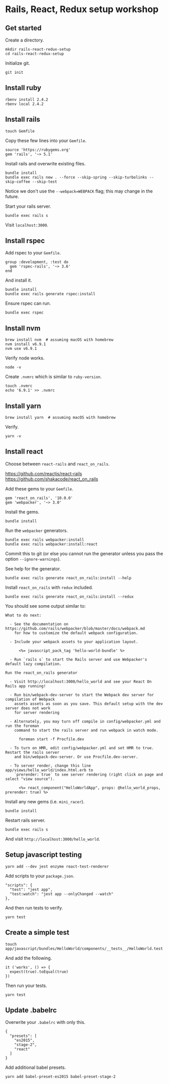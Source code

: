 # Rails, React, Redux setup workshop

## Get started

Create a directory.

    mkdir rails-react-redux-setup
    cd rails-react-redux-setup

Initialize git.

    git init


## Install ruby

    rbenv install 2.4.2
    rbenv local 2.4.2


## Install rails

    touch Gemfile

Copy these few lines into your `Gemfile`.

    source 'https://rubygems.org'
    gem 'rails', '~> 5.1'

Install rails and overwrite existing files.

    bundle install
    bundle exec rails new . --force --skip-spring --skip-turbolinks --skip-coffee --skip-test

Notice we don't use the `--webpack=WEBPACK` flag; this may change in the future.

Start your rails server.

    bundle exec rails s

Visit `localhost:3000`.


## Install rspec

Add rspec to your `Gemfile`.

    group :development, :test do
      gem 'rspec-rails', '~> 3.6'
    end

And install it.

    bundle install
    bundle exec rails generate rspec:install

Ensure rspec can run.

    bundle exec rspec


## Install nvm

    brew install nvm  # assuming macOS with homebrew
    nvm install v6.9.1
    nvm use v6.9.1

Verify node works.

    node -v

Create `.nvmrc` which is similar to `ruby-version`.

    touch .nvmrc
    echo '6.9.1' >> .nvmrc


## Install yarn

    brew install yarn  # assuming macOS with homebrew

Verify.

    yarn -v


## Install react

Choose between `react-rails` and `react_on_rails`.

https://github.com/reactjs/react-rails
https://github.com/shakacode/react_on_rails

Add these gems to your `Gemfile`.

    gem 'react_on_rails', '10.0.0'
    gem 'webpacker', '~> 3.0'

Install the gems.

    bundle install

Run the `webpacker` generators.

    bundle exec rails webpacker:install
    bundle exec rails webpacker:install:react

Commit this to git (or else you cannot run the generator unless you pass the option `--ignore-warnings`).

See help for the generator.

    bundle exec rails generate react_on_rails:install --help

Install `react_on_rails` with `redux` included.

    bundle exec rails generate react_on_rails:install --redux

You should see some output similar to:

    What to do next:

      - See the documentation on https://github.com/rails/webpacker/blob/master/docs/webpack.md
        for how to customize the default webpack configuration.

      - Include your webpack assets to your application layout.

          <%= javascript_pack_tag 'hello-world-bundle' %>

      - Run `rails s` to start the Rails server and use Webpacker's default lazy compilation.

    Run the react_on_rails generator

      - Visit http://localhost:3000/hello_world and see your React On Rails app running!

      - Run bin/webpack-dev-server to start the Webpack dev server for compilation of Webpack
        assets assets as soon as you save. This default setup with the dev server does not work
        for server rendering

      - Alternately, you may turn off compile in config/webpacker.yml and run the foreman
        command to start the rails server and run webpack in watch mode.

          foreman start -f Procfile.dev

      - To turn on HMR, edit config/webpacker.yml and set HMR to true. Restart the rails server
        and bin/webpack-dev-server. Or use Procfile.dev-server.

      - To server render, change this line app/views/hello_world/index.html.erb to
        `prerender: true` to see server rendering (right click on page and select "view source").

          <%= react_component("HelloWorldApp", props: @hello_world_props, prerender: true) %>


Install any new gems (i.e. `mini_racer`).

    bundle install

Restart rails server.

    bundle exec rails s

And visit `http://localhost:3000/hello_world`.


## Setup javascript testing

    yarn add --dev jest enzyme react-test-renderer

Add scripts to your `package.json`.

    "scripts": {
      "test": "jest app",
      "test:watch": "jest app --onlyChanged --watch"
    },

And then run tests to verify.

    yarn test


## Create a simple test

    touch app/javascript/bundles/HelloWorld/components/__tests__/HelloWorld.test.jsx

And add the following.

    it ('works', () => {
      expect(true).toEqual(true)
    })

Then run your tests.

    yarn test


## Update .babelrc

Overwrite your `.babelrc` with only this.

    {
      "presets": [
        "es2015",
        "stage-2",
        "react"
      ]
    }

Add additional babel presets.

    yarn add babel-preset-es2015 babel-preset-stage-2

